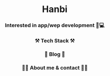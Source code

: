 <div align="center">

  # Hanbi
  
  ### Interested in app/wep development 📱💻

  
  ### ⚒️ Tech Stack ⚒️
  
  
  ### 🧸 Blog 🧸
  
  
  ### 🙋‍♀️ About me & contact 🙋‍♀️
</div>

<!--
**rlagksql219/rlagksql219** is a ✨ _special_ ✨ repository because its `README.md` (this file) appears on your GitHub profile.

Here are some ideas to get you started:

- 🔭 I’m currently working on ...
- 🌱 I’m currently learning ...
- 👯 I’m looking to collaborate on ...
- 🤔 I’m looking for help with ...
- 💬 Ask me about ...
- 📫 How to reach me: ...
- 😄 Pronouns: ...
- ⚡ Fun fact: ...
-->
